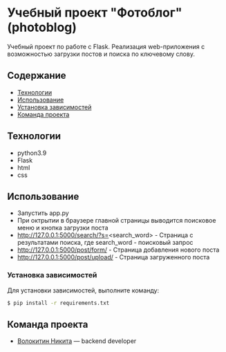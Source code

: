 # Учебный проект "Фотоблог" (photoblog)
Учебный проект по работе с Flask. Реализация web-приложения с возможностью загрузки постов и поиска по ключевому слову.

## Содержание
- [Технологии](#технологии)
- [Использование](#использование)
- [Установка зависимостей](#установка-зависимостей)
- [Команда проекта](#команда-проекта)

## Технологии
- python3.9
- Flask
- html
- css

## Использование
- Запустить app.py
- При октрытии в браузере главной страницы выводится поисковое меню и кнопка загрузки поста
- http://127.0.0.1:5000/search/?s=<search_word> - Страница с результатами поиска, где search_word - поисковый запрос
- http://127.0.0.1:5000/post/form/ - Страница добавления нового поста
- http://127.0.0.1:5000/post/upload/ - Страница загруженного поста

### Установка зависимостей
Для установки зависимостей, выполните команду:
```sh
$ pip install -r requirements.txt
```

## Команда проекта
- [Волокитин Никита](https://github.com/vvvolokitin) — backend developer